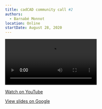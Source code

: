 ```yaml
---
title: cadCAD community call #2
authors:
  - Barnabé Monnot
location: Online
startDate: August 28, 2020
---
```


<video src="https://www.youtube.com/watch?v=SVNNvTiIKlg"></video>

[Watch on YouTube](https://www.youtube.com/watch?v=SVNNvTiIKlg)

[View slides on Google](https://docs.google.com/presentation/d/13PHT4fIw7g_fhOfkagZRyxjeVO8dM3z6zjRMQkY0j1U/view)
